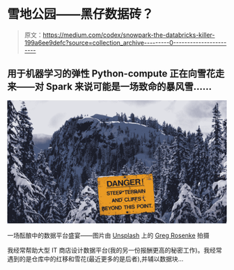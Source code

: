 # 雪地公园——黑仔数据砖？

> 原文：<https://medium.com/codex/snowpark-the-databricks-killer-199a6ee9defc?source=collection_archive---------0----------------------->

## 用于机器学习的弹性 Python-compute 正在向雪花走来——对 Spark 来说可能是一场致命的暴风雪……

![](img/b7649166fcc0c2d6d7d193589d51835a.png)

一场酝酿中的数据平台盛宴——图片由 [Unsplash](https://unsplash.com?utm_source=medium&utm_medium=referral) 上的 [Greg Rosenke](https://unsplash.com/@greg_rosenke?utm_source=medium&utm_medium=referral) 拍摄

我经常帮助大型 IT 商店设计数据平台(我的另一份报酬更高的秘密工作)。我经常遇到的是仓库中的红移和雪花(最近更多的是后者),并辅以数据块…